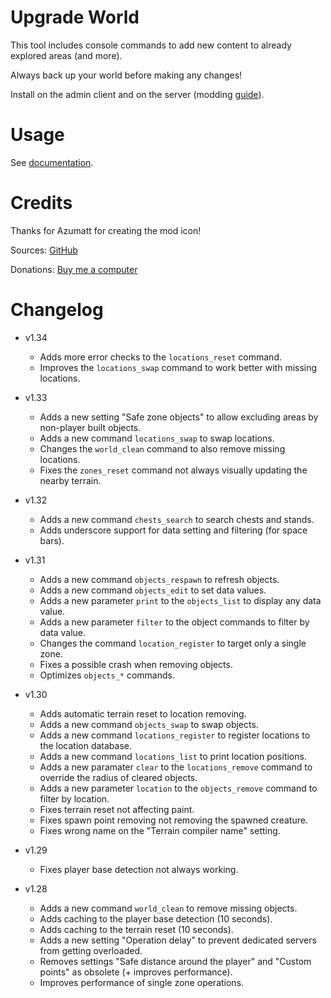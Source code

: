 # Upgrade World

This tool includes console commands to add new content to already explored areas (and more).

Always back up your world before making any changes!

Install on the admin client and on the server (modding [guide](https://youtu.be/L9ljm2eKLrk)).

# Usage

See [documentation](https://github.com/JereKuusela/valheim-upgrade_world/blob/main/README.md).

# Credits

Thanks for Azumatt for creating the mod icon!

Sources: [GitHub](https://github.com/JereKuusela/valheim-upgrade_world)

Donations: [Buy me a computer](https://www.buymeacoffee.com/jerekuusela)

# Changelog

- v1.34
	- Adds more error checks to the `locations_reset` command.
	- Improves the `locations_swap` command to work better with missing locations.

- v1.33
	- Adds a new setting "Safe zone objects" to allow excluding areas by non-player built objects.
	- Adds a new command `locations_swap` to swap locations.
	- Changes the `world_clean` command to also remove missing locations.
	- Fixes the `zones_reset` command not always visually updating the nearby terrain.

- v1.32
	- Adds a new command `chests_search` to search chests and stands.
	- Adds underscore support for data setting and filtering (for space bars).

- v1.31
	- Adds a new command `objects_respawn` to refresh objects.
	- Adds a new command `objects_edit` to set data values.
	- Adds a new parameter `print` to the `objects_list` to display any data value.
	- Adds a new parameter `filter` to the object commands to filter by data value.
	- Changes the command `location_register` to target only a single zone.
	- Fixes a possible crash when removing objects.
	- Optimizes `objects_*` commands.

- v1.30
	- Adds automatic terrain reset to location removing.
	- Adds a new command `objects_swap` to swap objects.
	- Adds a new command `locations_register` to register locations to the location database.
	- Adds a new command `locations_list` to print location positions.
	- Adds a new paramater `clear` to the `locations_remove` command to override the radius of cleared objects.
	- Adds a new parameter `location` to the `objects_remove` command to filter by location.
	- Fixes terrain reset not affecting paint.
	- Fixes spawn point removing not removing the spawned creature.
	- Fixes wrong name on the "Terrain compiler name" setting.

- v1.29
	- Fixes player base detection not always working.

- v1.28
	- Adds a new command `world_clean` to remove missing objects.
	- Adds caching to the player base detection (10 seconds).
	- Adds caching to the terrain reset (10 seconds).
	- Adds a new setting "Operation delay" to prevent dedicated servers from getting overloaded.
	- Removes settings "Safe distance around the player" and "Custom points" as obsolete (+ improves performance).
	- Improves performance of single zone operations.
